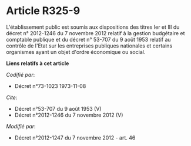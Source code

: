 # Article R325-9

L'établissement public est soumis aux dispositions des titres Ier et III du décret n° 2012-1246 du 7 novembre 2012 relatif à
la gestion budgétaire et comptable publique et du décret n° 53-707 du 9 août 1953 relatif au contrôle de l'Etat sur les
entreprises publiques nationales et certains organismes ayant un objet d'ordre économique ou social.

**Liens relatifs à cet article**

_Codifié par_:

  - Décret n°73-1023 1973-11-08

_Cite_:

  - Décret n°53-707 du 9 août 1953 (V)
  - Décret n°2012-1246 du 7 novembre 2012 (V)

_Modifié par_:

  - Décret n°2012-1247 du 7 novembre 2012 - art. 46
